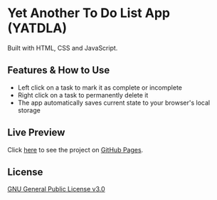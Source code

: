 # Yet Another To Do List App (YATDLA)

Built with HTML, CSS and JavaScript.

## Features & How to Use

- Left click on a task to mark it as complete or incomplete
- Right click on a task to permanently delete it
- The app automatically saves current state to your browser's local storage

## Live Preview

Click [here](https://tolunaydundar.github.io/yet-another-to-do-list-app/) to see the project on [GitHub Pages](https://pages.github.com/).

## License

[GNU General Public License v3.0](https://github.com/tolunaydundar/Twodou/blob/main/LICENSE)
